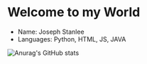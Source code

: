 # Welcome to my World

- Name: Joseph Stanlee
- Languages: Python, HTML, JS, JAVA

![Anurag's GitHub stats](https://github-readme-stats.vercel.app/api?username=Connerwolf&show_icons=true&theme=radical) 
